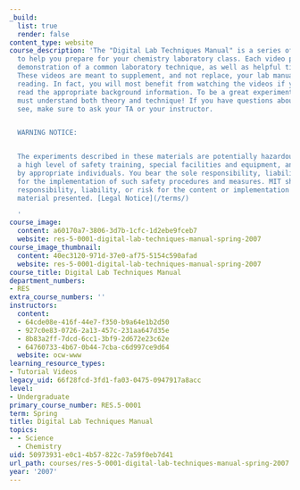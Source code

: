 ```yaml
---
_build:
  list: true
  render: false
content_type: website
course_description: 'The "Digital Lab Techniques Manual" is a series of videos designed
  to help you prepare for your chemistry laboratory class. Each video provides a detailed
  demonstration of a common laboratory technique, as well as helpful tips and information.
  These videos are meant to supplement, and not replace, your lab manual and assigned
  reading. In fact, you will most benefit from watching the videos if you have already
  read the appropriate background information. To be a great experimentalist, you
  must understand both theory and technique! If you have questions about what you
  see, make sure to ask your TA or your instructor.


  WARNING NOTICE:


  The experiments described in these materials are potentially hazardous and require
  a high level of safety training, special facilities and equipment, and supervision
  by appropriate individuals. You bear the sole responsibility, liability, and risk
  for the implementation of such safety procedures and measures. MIT shall have no
  responsibility, liability, or risk for the content or implementation of any of the
  material presented. [Legal Notice](/terms/)

  '
course_image:
  content: a60170a7-3806-3d7b-1cfc-1d2ebe9fceb7
  website: res-5-0001-digital-lab-techniques-manual-spring-2007
course_image_thumbnail:
  content: 40ec3120-971d-37e0-af75-5154c590afad
  website: res-5-0001-digital-lab-techniques-manual-spring-2007
course_title: Digital Lab Techniques Manual
department_numbers:
- RES
extra_course_numbers: ''
instructors:
  content:
  - 64cde08e-416f-44e7-f350-b9a64e1b2d50
  - 927c0e83-0726-2a13-457c-231aa647d35e
  - 8b83a2ff-7dcd-6cc1-3bf9-2d672e23c62e
  - 64760733-4b67-0b44-7cba-c6d997ce9d64
  website: ocw-www
learning_resource_types:
- Tutorial Videos
legacy_uid: 66f28fcd-3fd1-fa03-0475-0947917a8acc
level:
- Undergraduate
primary_course_number: RES.5-0001
term: Spring
title: Digital Lab Techniques Manual
topics:
- - Science
  - Chemistry
uid: 50973931-e0c1-4b57-822c-7a59f0eb7d41
url_path: courses/res-5-0001-digital-lab-techniques-manual-spring-2007
year: '2007'
---
```

